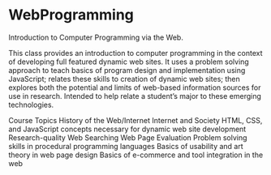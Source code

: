 # WebProgramming
Introduction to Computer Programming via the Web.

This class provides an introduction to computer programming in the context of developing full featured dynamic web sites. It uses a problem solving approach to teach basics of program design and implementation using JavaScript; relates these skills to creation of dynamic web sites; then explores both the potential and limits of web-based information sources for use in research. Intended to help relate a student’s major to these emerging technologies.

Course Topics
History of the Web/Internet
Internet and Society
HTML, CSS, and JavaScript concepts necessary for dynamic web site development
Research-quality Web Searching
Web Page Evaluation
Problem solving skills in procedural programming languages
Basics of usability and art theory in web page design
Basics of e-commerce and tool integration in the web
